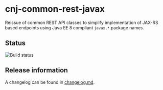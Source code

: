 # cnj-common-rest-javax

Reissue of common REST API classes to simplify implementation of JAX-RS based endpoints using Java EE 8 compliant `javax.*` package names.

## Status
![Build status](https://drone.cloudtrain.aws.msgoat.eu/api/badges/msgoat/cnj-common-rest-javax/status.svg)

## Release information

A changelog can be found in [changelog.md](changelog.md).
